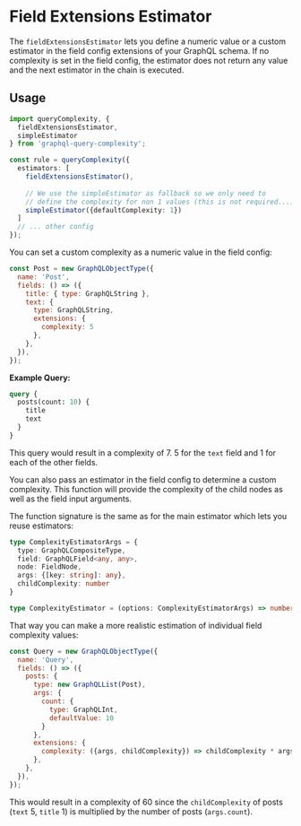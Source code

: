 # Field Extensions Estimator

The `fieldExtensionsEstimator` lets you define a numeric value or a custom estimator
in the field config extensions of your GraphQL schema. If no complexity is set in the field config,
the estimator does not return any value and the next estimator in the chain is executed. 

## Usage

```typescript
import queryComplexity, {
  fieldExtensionsEstimator,
  simpleEstimator
} from 'graphql-query-complexity';

const rule = queryComplexity({
  estimators: [
    fieldExtensionsEstimator(),
    
    // We use the simpleEstimator as fallback so we only need to 
    // define the complexity for non 1 values (this is not required...)
    simpleEstimator({defaultComplexity: 1})
  ]
  // ... other config
});
```

You can set a custom complexity as a numeric value in the field config:

```javascript
const Post = new GraphQLObjectType({
  name: 'Post',
  fields: () => ({
    title: { type: GraphQLString },
    text: {
      type: GraphQLString,
      extensions: {
        complexity: 5
      },
    },
  }),
});
```

**Example Query:**

```graphql
query {
  posts(count: 10) {
    title
    text
  }
}
```

This query would result in a complexity of 7. 
5 for the `text` field and 1 for each of the other fields. 

You can also pass an estimator in the field config to determine a custom complexity. 
This function will provide the complexity of the child nodes as well as the field input arguments.

The function signature is the same as for the main estimator which lets you reuse estimators:

```typescript
type ComplexityEstimatorArgs = {
  type: GraphQLCompositeType,
  field: GraphQLField<any, any>,
  node: FieldNode,
  args: {[key: string]: any},
  childComplexity: number
}

type ComplexityEstimator = (options: ComplexityEstimatorArgs) => number | void;
```

That way you can make a more realistic estimation of individual field complexity values:

```javascript
const Query = new GraphQLObjectType({
  name: 'Query',
  fields: () => ({
    posts: {
      type: new GraphQLList(Post),
      args: {
        count: {
          type: GraphQLInt,
          defaultValue: 10
        }
      },
      extensions: {
        complexity: ({args, childComplexity}) => childComplexity * args.count,
      },
    },
  }),
});
```

This would result in a complexity of 60 since the `childComplexity` of posts (`text` 5, `title` 1) is multiplied by the
number of posts (`args.count`).

